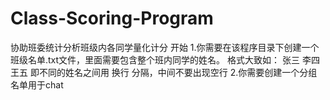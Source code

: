 # Class-Scoring-Program
协助班委统计分析班级内各同学量化计分
开始
1.你需要在该程序目录下创建一个班级名单.txt文件，里面需要包含整个班内同学的姓名。
格式大致如：
张三
李四
王五
即不同的姓名之间用 换行 分隔，中间不要出现空行
2.你需要创建一个分组名单用于chat






